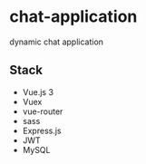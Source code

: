 # chat-application
dynamic chat application

## Stack
- Vue.js 3
- Vuex
- vue-router
- sass
- Express.js
- JWT
- MySQL
